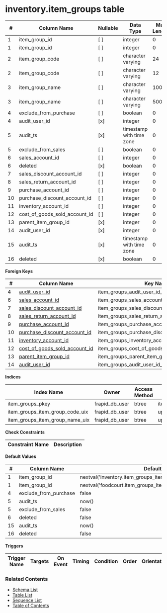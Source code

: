 # inventory.item_groups table



| # | Column Name | Nullable | Data Type | Max Length | Description |
| --- | --- | --- | --- | --- | --- |
| 1 | item_group_id | [ ] | integer | 0 |  |
| 1 | item_group_id | [ ] | integer | 0 |  |
| 2 | item_group_code | [ ] | character varying | 24 |  |
| 2 | item_group_code | [ ] | character varying | 12 |  |
| 3 | item_group_name | [ ] | character varying | 100 |  |
| 3 | item_group_name | [ ] | character varying | 500 |  |
| 4 | exclude_from_purchase | [ ] | boolean | 0 |  |
| 4 | audit_user_id | [x] | integer | 0 |  |
| 5 | audit_ts | [x] | timestamp with time zone | 0 |  |
| 5 | exclude_from_sales | [ ] | boolean | 0 |  |
| 6 | sales_account_id | [ ] | integer | 0 |  |
| 6 | deleted | [x] | boolean | 0 |  |
| 7 | sales_discount_account_id | [ ] | integer | 0 |  |
| 8 | sales_return_account_id | [ ] | integer | 0 |  |
| 9 | purchase_account_id | [ ] | integer | 0 |  |
| 10 | purchase_discount_account_id | [ ] | integer | 0 |  |
| 11 | inventory_account_id | [ ] | integer | 0 |  |
| 12 | cost_of_goods_sold_account_id | [ ] | integer | 0 |  |
| 13 | parent_item_group_id | [x] | integer | 0 |  |
| 14 | audit_user_id | [x] | integer | 0 |  |
| 15 | audit_ts | [x] | timestamp with time zone | 0 |  |
| 16 | deleted | [x] | boolean | 0 |  |



**Foreign Keys**

| # | Column Name | Key Name | References |
| --- | --- | --- | --- |
| 4 | [audit_user_id](../account/users.md) | item_groups_audit_user_id_fkey | account.users.user_id |
| 6 | [sales_account_id](../finance/accounts.md) | item_groups_sales_account_id_fkey | finance.accounts.account_id |
| 7 | [sales_discount_account_id](../finance/accounts.md) | item_groups_sales_discount_account_id_fkey | finance.accounts.account_id |
| 8 | [sales_return_account_id](../finance/accounts.md) | item_groups_sales_return_account_id_fkey | finance.accounts.account_id |
| 9 | [purchase_account_id](../finance/accounts.md) | item_groups_purchase_account_id_fkey | finance.accounts.account_id |
| 10 | [purchase_discount_account_id](../finance/accounts.md) | item_groups_purchase_discount_account_id_fkey | finance.accounts.account_id |
| 11 | [inventory_account_id](../finance/accounts.md) | item_groups_inventory_account_id_fkey | finance.accounts.account_id |
| 12 | [cost_of_goods_sold_account_id](../finance/accounts.md) | item_groups_cost_of_goods_sold_account_id_fkey | finance.accounts.account_id |
| 13 | [parent_item_group_id](../inventory/item_groups.md) | item_groups_parent_item_group_id_fkey | inventory.item_groups.item_group_id |
| 14 | [audit_user_id](../account/users.md) | item_groups_audit_user_id_fkey | account.users.user_id |



**Indices**

| Index Name | Owner | Access Method | Definition | Description |
| --- | --- | --- | --- | --- |
| item_groups_pkey | frapid_db_user | btree | item_group_id |  |
| item_groups_item_group_code_uix | frapid_db_user | btree | upper(item_group_code::text) |  |
| item_groups_item_group_name_uix | frapid_db_user | btree | upper(item_group_name::text) |  |



**Check Constraints**

| Constraint Name | Description |
| --- | --- |



**Default Values**

| # | Column Name | Default |
| --- | --- | --- |
| 1 | item_group_id | nextval('inventory.item_groups_item_group_id_seq'::regclass) |
| 1 | item_group_id | nextval('foodcourt.item_groups_item_group_id_seq'::regclass) |
| 4 | exclude_from_purchase | false |
| 5 | audit_ts | now() |
| 5 | exclude_from_sales | false |
| 6 | deleted | false |
| 15 | audit_ts | now() |
| 16 | deleted | false |


**Triggers**

| Trigger Name | Targets | On Event | Timing | Condition | Order | Orientation | Description |
| --- | --- | --- | --- | --- | --- | --- | --- |


### Related Contents
* [Schema List](../../schemas.md)
* [Table List](../../tables.md)
* [Sequence List](../../sequences.md)
* [Table of Contents](../../README.md)
